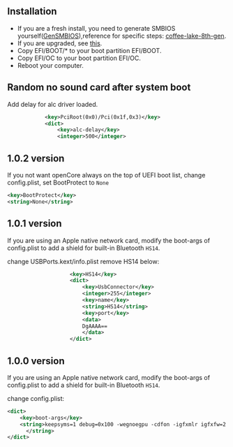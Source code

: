 ## Installation

- If you are a fresh install, you need to generate SMBIOS yourself([GenSMBIOS](https://github.com/corpnewt/GenSMBIOS)),reference for specific steps: [coffee-lake-8th-gen](https://khronokernel.github.io/Opencore-Vanilla-Laptop-Guide/config.plist/coffee-lake-8th-gen.html#Platforminfo).
- If you are upgraded, see [this](https://github.com/zysuper/Thinkpad-X1-extreme-EFI/issues/28).
- Copy EFI/BOOT/* to your boot partition EFI/BOOT.
- Copy EFI/OC to your boot partition EFI/OC.
- Reboot your computer.

## Random no sound card after system boot

Add delay for alc driver loaded.

```xml
			<key>PciRoot(0x0)/Pci(0x1f,0x3)</key>
			<dict>
				<key>alc-delay</key>
				<integer>500</integer>
```

## 1.0.2 version

If you not want openCore always on the top of UEFI boot list, change config.plist, set BootProtect to `None`

```xml
<key>BootProtect</key>
<string>None</string>
```

## 1.0.1 version

If you are using an Apple native network card, modify the boot-args of config.plist to add a shield for built-in 
Bluetooth `HS14`.

change USBPorts.kext/info.plist remove HS14 below:

```xml
					<key>HS14</key>
					<dict>
						<key>UsbConnector</key>
						<integer>255</integer>
						<key>name</key>
						<string>HS14</string>
						<key>port</key>
						<data>
						DgAAAA==
						</data>
					</dict>
```

## 1.0.0 version

If you are using an Apple native network card, modify the boot-args of config.plist to add a shield for built-in 
Bluetooth `HS14`.

change config.plist:

```xml
<dict>
	<key>boot-args</key>
	<string>keepsyms=1 debug=0x100 -wegnoegpu -cdfon -igfxmlr igfxfw=2 uia_exclude=HS14,HS05,HS06,USR1,USR2
      </string>
</dict>
```
